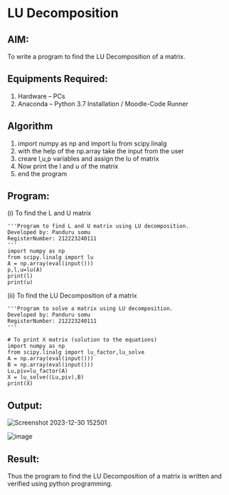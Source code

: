 # LU Decomposition 

## AIM:
To write a program to find the LU Decomposition of a matrix.

## Equipments Required:
1. Hardware – PCs
2. Anaconda – Python 3.7 Installation / Moodle-Code Runner

## Algorithm
1. import numpy as np and import lu from scipy.linalg
2. with the help of the np.array take the input from the user
3. creare l,u,p  variables and assign the lu of matrix 
4. Now print the l and u of the matrix
5. end the program

## Program:
(i) To find the L and U matrix
```
'''Program to find L and U matrix using LU decomposition.
Developed by: Panduru somu
RegisterNumber: 212223240111
'''
import numpy as np
from scipy.linalg import lu
A = np.array(eval(input()))
p,l,u=lu(A)
print(l)
print(u)
```
(ii) To find the LU Decomposition of a matrix
```
'''Program to solve a matrix using LU decomposition.
Developed by: Panduru somu
RegisterNumber: 212223240111
'''

# To print X matrix (solution to the equations)
import numpy as np
from scipy.linalg import lu_factor,lu_solve
A = np.array(eval(input()))
B = np.array(eval(input()))
Lu,piv=lu_factor(A)
X = lu_solve((Lu,piv),B)
print(X)
```

## Output:
![Screenshot 2023-12-30 152501](https://github.com/Pandurusomu/LU-Decomposition/assets/148988619/13a24859-cd73-48d6-8b60-cb50d91f7336)

![image](https://github.com/Pandurusomu/LU-Decomposition/assets/148988619/fdb02da6-a68d-425a-aab4-246060415a31)

## Result:
Thus the program to find the LU Decomposition of a matrix is written and verified using python programming.

